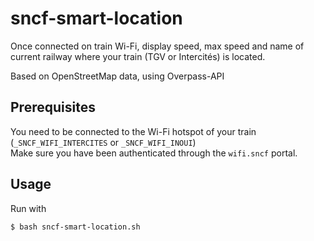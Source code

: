# sncf-smart-location

Once connected on train Wi-Fi, display speed, max speed and name of current railway where your train (TGV or Intercités) is located.

Based on OpenStreetMap data, using Overpass-API

## Prerequisites

You need to be connected to the Wi-Fi hotspot of your train (`_SNCF_WIFI_INTERCITES` or  `_SNCF_WIFI_INOUI`)  
Make sure you have been authenticated through the `wifi.sncf` portal.

## Usage

Run with

```
$ bash sncf-smart-location.sh
```


